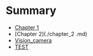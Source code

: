 # Summary

- [Chapter 1](./chapter_1.md)
- [Chapter 2](./chapter_2 .md)
- [Vision_camera](./Vision_camera.md)
- [TEST](./TEST.md)

